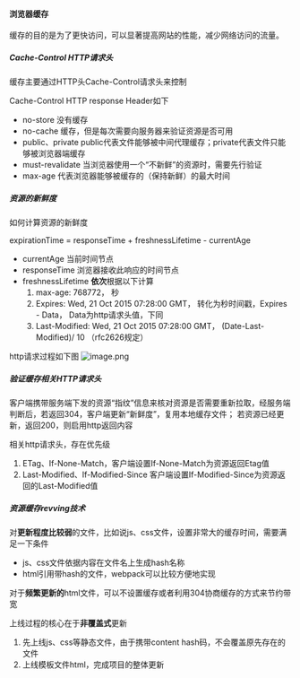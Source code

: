 #### 浏览器缓存

缓存的目的是为了更快访问，可以显著提高网站的性能，减少网络访问的流量。

##### Cache-Control HTTP请求头
缓存主要通过HTTP头Cache-Control请求头来控制

Cache-Control HTTP response Header如下
- no-store 没有缓存
- no-cache 缓存，但是每次需要向服务器来验证资源是否可用
- public、private public代表文件能够被中间代理缓存；private代表文件只能够被浏览器端缓存
- must-revalidate 当浏览器使用一个“不新鲜”的资源时，需要先行验证
- max-age 代表浏览器能够被缓存的（保持新鲜）的最大时间

##### 资源的新鲜度
如何计算资源的新鲜度

expirationTime = responseTime + freshnessLifetime - currentAge
- currentAge  当前时间节点
- responseTime  浏览器接收此响应的时间节点
- freshnessLifetime **依次**根据以下计算
  1. max-age: 768772， 秒
  2. Expires: Wed, 21 Oct 2015 07:28:00 GMT， 转化为秒时间戳，Expires - Data， Data为http请求头值，下同
  3. Last-Modified: Wed, 21 Oct 2015 07:28:00 GMT， (Date-Last-Modified)/ 10 （rfc2626规定）

http请求过程如下图
![image.png](https://i.loli.net/2021/04/06/2EB3Pe1Yasmuywd.png)


##### 验证缓存相关HTTP请求头
客户端携带服务端下发的资源“指纹”信息来核对资源是否需要重新拉取，经服务端判断后，若返回304，客户端更新“新鲜度”，复用本地缓存文件；
若资源已经更新，返回200，则启用http返回内容

相关http请求头，存在优先级
1. ETag、If-None-Match，客户端设置If-None-Match为资源返回Etag值
2. Last-Modified、If-Modified-Since 客户端设置If-Modified-Since为资源返回的Last-Modified值


##### 资源缓存revving技术

对**更新程度比较弱**的文件，比如说js、css文件，设置非常大的缓存时间，需要满足一下条件
- js、css文件依据内容在文件名上生成hash名称
- html引用带hash的文件，webpack可以比较方便地实现

对于**频繁更新的**html文件，可以不设置缓存或者利用304协商缓存的方式来节约带宽

上线过程的核心在于**非覆盖式**更新
1. 先上线js、css等静态文件，由于携带content hash码，不会覆盖原先存在的文件
2. 上线模板文件html，完成项目的整体更新
